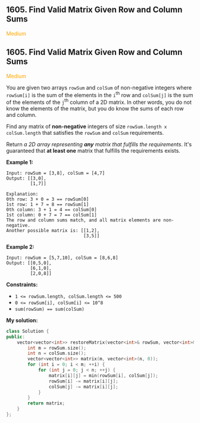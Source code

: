 ## 1605. Find Valid Matrix Given Row and Column Sums
<span style="color:orange">Medium</span>

## 1605. Find Valid Matrix Given Row and Column Sums
<span style="color:orange">Medium</span>

You are given two arrays `rowSum` and `colSum` of non-negative integers where `rowSum[i]` is the sum of the elements in the `i`<sup>th</sup> row and `colSum[j]` is the sum of the elements of the `j`<sup>th</sup> column of a 2D matrix. In other words, you do not know the elements of the matrix, but you do know the sums of each row and column.

Find any matrix of **non-negative** integers of size `rowSum.length x colSum.length` that satisfies the `rowSum` and `colSum` requirements.

Return *a 2D array representing **any** matrix that fulfills the requirements*. It's guaranteed that **at least one** matrix that fulfills the requirements exists.

**Example 1:**
```
Input: rowSum = [3,8], colSum = [4,7]
Output: [[3,0],
         [1,7]]

Explanation:
0th row: 3 + 0 = 3 == rowSum[0]
1st row: 1 + 7 = 8 == rowSum[1]
0th column: 3 + 1 = 4 == colSum[0]
1st column: 0 + 7 = 7 == colSum[1]
The row and column sums match, and all matrix elements are non-negative.
Another possible matrix is: [[1,2],
                             [3,5]]
```
**Example 2:**
```
Input: rowSum = [5,7,10], colSum = [8,6,8]
Output: [[0,5,0],
         [6,1,0],
         [2,0,8]]
```

**Constraints:**

+ `1 <= rowSum.length, colSum.length <= 500`
+ `0 <= rowSum[i], colSum[i] <= 10^8`
+ `sum(rowSum) == sum(colSum)`

**My solution:**
```cpp
class Solution {
public:
    vector<vector<int>> restoreMatrix(vector<int>& rowSum, vector<int>& colSum) {
        int m = rowSum.size();
        int n = colSum.size();
        vector<vector<int>> matrix(m, vector<int>(n, 0));
        for (int i = 0; i < m; ++i) {
            for (int j = 0; j < n; ++j) {
                matrix[i][j] = min(rowSum[i], colSum[j]);
                rowSum[i] -= matrix[i][j];
                colSum[j] -= matrix[i][j];
            }
        }
        return matrix;  
    }
};
```